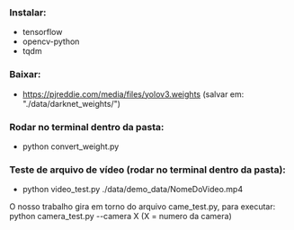 ### Instalar:
 - tensorflow
 - opencv-python
 - tqdm

### Baixar:
 - https://pjreddie.com/media/files/yolov3.weights (salvar em: "./data/darknet_weights/")

### Rodar no terminal dentro da pasta:
 - python convert_weight.py

### Teste de arquivo de vídeo (rodar no terminal dentro da pasta):
 - python video_test.py ./data/demo_data/NomeDoVideo.mp4
  
O nosso trabalho gira em torno do arquivo came_test.py, para executar: python camera_test.py --camera X (X = numero da camera)
 

